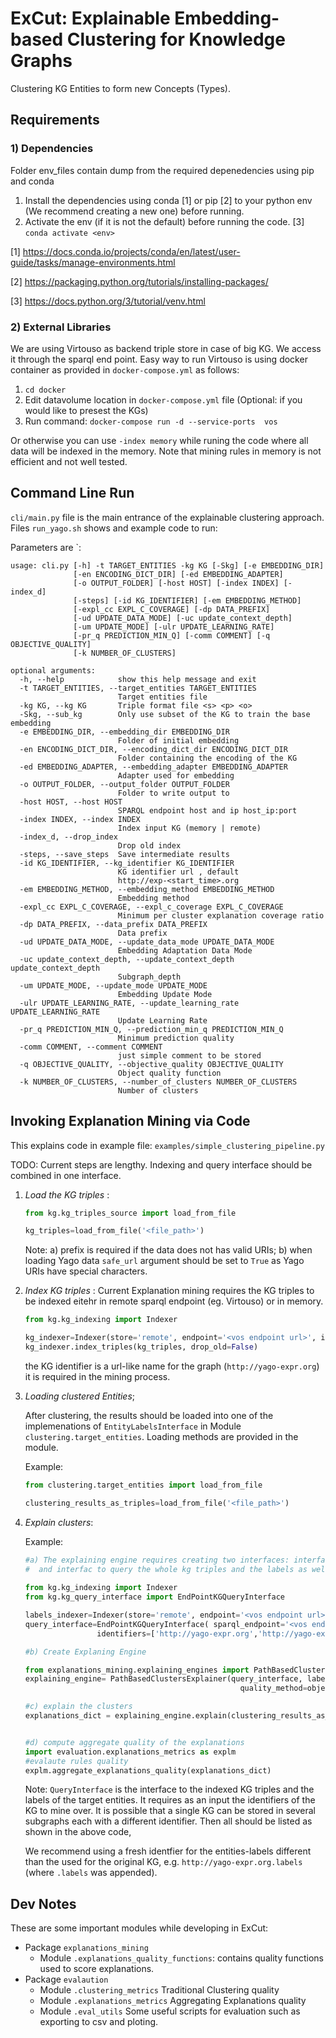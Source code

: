 # ExCut: Explainable Embedding-based Clustering for Knowledge Graphs

Clustering KG Entities to form new Concepts (Types).


## Requirements

### 1) Dependencies
Folder env_files contain dump from the required depenedencies using pip and conda

1. Install the dependencies using conda [1] or pip [2] to your python env (We recommend creating a new one) before running.
2. Activate the env (if it is not the default) before running the code. [3]
  `conda activate <env>`

[1] https://docs.conda.io/projects/conda/en/latest/user-guide/tasks/manage-environments.html

[2] https://packaging.python.org/tutorials/installing-packages/

[3] https://docs.python.org/3/tutorial/venv.html


### 2) External Libraries

We are using Virtouso as backend triple store in case of big KG. We access it through the sparql end point. 
Easy way to run Virtouso is using docker container as provided in `docker-compose.yml` as follows:

1. `cd docker`
2. Edit datavolume location in `docker-compose.yml` file (Optional: if you would like to presest the KGs)
3. Run command: `docker-compose run -d --service-ports  vos`

Or otherwise you can use `-index memory` while runing the code where all data will be indexed in the memory. Note that mining rules in memory 
is not efficient and not well tested.



## Command Line Run


`cli/main.py` file is the main entrance of the explainable clustering approach. Files `run_yago.sh` shows and example code to run: 

Parameters are `:

```
usage: cli.py [-h] -t TARGET_ENTITIES -kg KG [-Skg] [-e EMBEDDING_DIR]
              [-en ENCODING_DICT_DIR] [-ed EMBEDDING_ADAPTER]
              [-o OUTPUT_FOLDER] [-host HOST] [-index INDEX] [-index_d]
              [-steps] [-id KG_IDENTIFIER] [-em EMBEDDING_METHOD]
              [-expl_cc EXPL_C_COVERAGE] [-dp DATA_PREFIX]
              [-ud UPDATE_DATA_MODE] [-uc update_context_depth]
              [-um UPDATE_MODE] [-ulr UPDATE_LEARNING_RATE]
              [-pr_q PREDICTION_MIN_Q] [-comm COMMENT] [-q OBJECTIVE_QUALITY]
              [-k NUMBER_OF_CLUSTERS]

optional arguments:
  -h, --help            show this help message and exit
  -t TARGET_ENTITIES, --target_entities TARGET_ENTITIES
                        Target entities file
  -kg KG, --kg KG       Triple format file <s> <p> <o>
  -Skg, --sub_kg        Only use subset of the KG to train the base embedding
  -e EMBEDDING_DIR, --embedding_dir EMBEDDING_DIR
                        Folder of initial embedding
  -en ENCODING_DICT_DIR, --encoding_dict_dir ENCODING_DICT_DIR
                        Folder containing the encoding of the KG
  -ed EMBEDDING_ADAPTER, --embedding_adapter EMBEDDING_ADAPTER
                        Adapter used for embedding
  -o OUTPUT_FOLDER, --output_folder OUTPUT_FOLDER
                        Folder to write output to
  -host HOST, --host HOST
                        SPARQL endpoint host and ip host_ip:port
  -index INDEX, --index INDEX
                        Index input KG (memory | remote)
  -index_d, --drop_index
                        Drop old index
  -steps, --save_steps  Save intermediate results
  -id KG_IDENTIFIER, --kg_identifier KG_IDENTIFIER
                        KG identifier url , default
                        http://exp-<start_time>.org
  -em EMBEDDING_METHOD, --embedding_method EMBEDDING_METHOD
                        Embedding method
  -expl_cc EXPL_C_COVERAGE, --expl_c_coverage EXPL_C_COVERAGE
                        Minimum per cluster explanation coverage ratio
  -dp DATA_PREFIX, --data_prefix DATA_PREFIX
                        Data prefix
  -ud UPDATE_DATA_MODE, --update_data_mode UPDATE_DATA_MODE
                        Embedding Adaptation Data Mode
  -uc update_context_depth, --update_context_depth update_context_depth
                        Subgraph_depth
  -um UPDATE_MODE, --update_mode UPDATE_MODE
                        Embedding Update Mode
  -ulr UPDATE_LEARNING_RATE, --update_learning_rate UPDATE_LEARNING_RATE
                        Update Learning Rate
  -pr_q PREDICTION_MIN_Q, --prediction_min_q PREDICTION_MIN_Q
                        Minimum prediction quality
  -comm COMMENT, --comment COMMENT
                        just simple comment to be stored
  -q OBJECTIVE_QUALITY, --objective_quality OBJECTIVE_QUALITY
                        Object quality function
  -k NUMBER_OF_CLUSTERS, --number_of_clusters NUMBER_OF_CLUSTERS
                        Number of clusters

```

## Invoking Explanation Mining via Code

This explains code in example file: `examples/simple_clustering_pipeline.py`

TODO: Current steps are lengthy. Indexing and query interface should be combined in one interface.

1. _Load the KG triples_ :
    ```python
   from kg.kg_triples_source import load_from_file
    
   kg_triples=load_from_file('<file_path>')
    ```
   
    Note: a) prefix is required if the data does not has valid URIs; b) when loading Yago data  `safe_url` argument 
    should be set to `True` as Yago URIs have special characters. 

2. _Index KG triples_ :
    Current Explanation mining requires the KG triples to be indexed eitehr in remote sparql endpoint (eg. Virtouso) 
    or in memory.
     ```python
   from kg.kg_indexing import Indexer
    
   kg_indexer=Indexer(store='remote', endpoint='<vos endpoint url>', identifier='http://yago-expr.org')
   kg_indexer.index_triples(kg_triples, drop_old=False)
    ```
   the KG identifier is a url-like name for the graph (`http://yago-expr.org`) it is required in the mining process.
   
3. _Loading clustered Entities_;
    
    After clustering, the results should be loaded into one of the implemenations of `EntityLabelsInterface` in Module 
       `clustering.target_entities`. Loading methods are provided in the module.
    
    <!--b) Index clustering results as done in step 2. We recommend using a different identfier for the entities-labels than
     the used for the original KG, e.g. `http://yago-expr.org.labels` (`.labels` was appended)  -->
     
    Example:
    ```python
   from clustering.target_entities import load_from_file
    
   clustering_results_as_triples=load_from_file('<file_path>')
    ```
4. _Explain clusters_:
       
   Example:  
   ```python
   #a) The explaining engine requires creating two interfaces: interface to index labels,
   #  and interfac to query the whole kg triples and the labels as well.
    
   from kg.kg_indexing import Indexer
   from kg.kg_query_interface import EndPointKGQueryInterface
   
   labels_indexer=Indexer(store='remote', endpoint='<vos endpoint url>', identifier='http://yago-expr.org.labels')
   query_interface=EndPointKGQueryInterface( sparql_endpoint='<vos endpoint url>', 
                   identifiers=['http://yago-expr.org','http://yago-expr.org.labels', 'http://yago-expr.org.extension'])

   #b) Create Explaning Engine 

   from explanations_mining.explaining_engines import PathBasedClustersExplainer
   explaining_engine= PathBasedClustersExplainer(query_interface, labels_indexer=labels_indexer,
                                                   quality_method=objective_measure, min_coverage=0.5)
   
   #c) explain the clusters
   explanations_dict = explaining_engine.explain(clustering_results_as_triples,'<output file path>')

   
   #d) compute aggregate quality of the explanations
   import evaluation.explanations_metrics as explm
   #evalaute rules quality
   explm.aggregate_explanations_quality(explanations_dict)
   ```
   Note: `QueryInterface` is the interface to the indexed KG triples and the labels of the target entities. 
    It requires  as an input the identifiers of the KG to mine over. It is possible that a single KG can be stored in 
    several subgraphs each with a different identifier. Then all should be listed as shown in the above code,
     
    We recommend using a fresh identfier for the entities-labels different than
    the used for the original KG, e.g. `http://yago-expr.org.labels` (where `.labels` was appended).


## Dev Notes

These are some important modules while developing in ExCut:

* Package `explanations_mining`
    * Module `.explanations_quality_functions`: contains quality functions used to score explanations.
*  Package `evalaution`
    * Module `.clustering_metrics` Traditional Clustering quality
    * Module `.explanations_metrics` Aggregating Explanations quality
    * Module `.eval_utils` Some useful scripts for evaluation such as exporting to csv and ploting.
    





